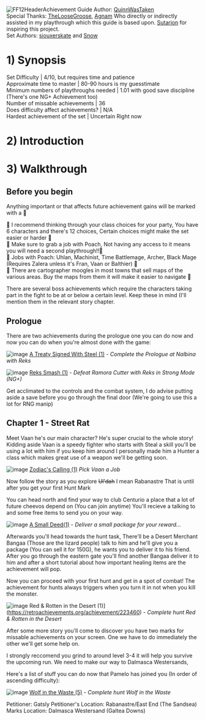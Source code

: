 
![FF12Header](https://user-images.githubusercontent.com/129541573/229205131-88c96e32-f138-46b9-a20c-8983240c0128.png)Achievement Guide Author: [QuinnWasTaken](https://retroachievements.org/user/QuinnWasTaken)  
Special Thanks: [TheLooseGroose](https://retroachievements.org/user/TheLooseGroose), [Agnam](https://retroachievements.org/user/Agnam) Who directly or indirectly assisted in my playthrough which this guide is based upon. [Sutarion](https://retroachievements.org/user/Sutarion) for inspiring this project.  
Set Authors: [siouxerskate](https://retroachievements.org/user/siouxerskate) and [Snow](https://retroachievements.org/user/Snow)

# 1) Synopsis
Set Difficulty | 4/10, but requires time and patience  
Approximate time to master | 80-90 hours is my guesstimate  
Minimum numbers of playthroughs needed | 1.01 with good save discipline (There's one NG+ Achievement too)  
Number of missable achievements | 36  
Does difficulty affect achievements? | N/A  
Hardest achievement of the set | Uncertain Right now  

# 2) Introduction

# 3) Walkthrough
## Before you begin
Anything important or that affects future achievement gains will be marked with a 🚩

🚩 I recommend thinking through your class choices for your party, You have 6 characters and there's 12 choices, Certain choices might make the set easier or harder 🚩  
🚩 Make sure to grab a job with Poach, Not having any access to it means you will need a second playthrough!!🚩  
🚩 Jobs with Poach: Uhlan, Machinist, Time Battlemage, Archer, Black Mage (Requires Zalera unless it's Fran, Vaan or Balthier) 🚩  
🚩 There are cartographer moogles in most towns that sell maps of the various areas. Buy the maps from them it will make it easier to navigate 🚩  

There are several boss achievements which require the characters taking part in the fight to be at or below a certain level. Keep these in mind (I'll mention them in the relevant story chapter.

## Prologue

There are two achievements during the prologue one you can do now and now you can do when you're almost done with the game:

![image](https://user-images.githubusercontent.com/129541573/229194631-cf32b4e6-8ca5-4263-b8d4-9fb21e85be38.png) [A Treaty Signed With Steel (1)](https://retroachievements.org/achievement/227841) - *Complete the Prologue at Nalbina with Reks*

![image](https://user-images.githubusercontent.com/129541573/229195243-4b69a1f7-e762-49eb-9dee-9c4bfb6bbc06.png) [Reks Smash (1)](https://media.retroachievements.org/Badge/258339.png) - *Defeat Ramora Cutter with Reks in Strong Mode (NG+)*

Get acclimated to the controls and the combat system, I do advise putting aside a save before you go through the final door (We're going to use this a lot for RNG manip)

## Chapter 1 - Street Rat

Meet Vaan he's our main character? He's super crucial to the whole story!
Kidding aside Vaan is a speedy fighter who starts with Steal a skill you'll be using a lot with him if you keep him around I personally made him a Hunter a class which makes great use of a weapon we'll be getting soon.

![image](https://user-images.githubusercontent.com/129541573/229197431-e983ed4e-ec57-4daf-b174-995250c3c535.png)
[Zodiac's Calling (1)](https://retroachievements.org/achievement/227843)
*Pick Vaan a Job*

Now follow the story as you explore ~~Ul'dah~~ I mean Rabanastre
That is until after you get your first Hunt Mark

You can head north and find your way to club Centurio a place that a lot of future cheevos depend on (You can join anytime) You'll recieve a talking to and some free items to send you on your way.

![image](https://user-images.githubusercontent.com/129541573/229201226-d83c9cc0-b95f-446e-81de-29ac9b7da383.png)
[A Small Deed(1)](https://retroachievements.org/achievement/229268) - *Deliver a small package for your reward...*

Afterwards you'll head towards the hunt task, There'll be a Desert Merchant Bangaa (Those are the lizard people) talk to him and he'll give you a package (You can sell it for 150G), he wants you to deliver it to his friend. After you go through the eastern gate you'll find another Bangaa deliver it to him and after a short tutorial about how important healing items are the achievement will pop.

Now you can proceed with your first hunt and get in a spot of combat!
The achievement for hunts always triggers when you turn it in not when you kill the monster.

![image](https://user-images.githubusercontent.com/129541573/229202614-5ec047b7-f2dc-47ed-8a39-93abdceec156.png)
Red & Rotten in the Desert (1)](https://retroachievements.org/achievement/223460) - *Complete hunt Red & Rotten in the Desert*

After some more story you'll come to discover you have two marks for missable achievements on your screen. One we have to do immediately the other we'll get some help on.

I strongly reccomend you grind to around level 3-4 it will help you survive the upcoming run.
We need to make our way to Dalmasca Westersands, 

Here's a list of stuff you can do now that Pamelo has joined you (In order of ascending difficulty):

![image](https://user-images.githubusercontent.com/129541573/229205968-cffbeb29-77d4-4099-8370-c75541162b42.png)
[Wolf in the Waste (5)](https://retroachievements.org/achievement/223461) - *Complete hunt Wolf in the Waste*

Petitioner: Gatsly
Petitioner's Location: Rabanastre/East End (The Sandsea)
Marks Location: Dalmasca Westersand (Galtea Downs)

